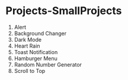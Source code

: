# Projects-SmallProjects

1. Alert
2. Background Changer
3. Dark Mode
4. Heart Rain
5. Toast Notification
6. Hamburger Menu
7. Random Number Generator
8. Scroll to Top
